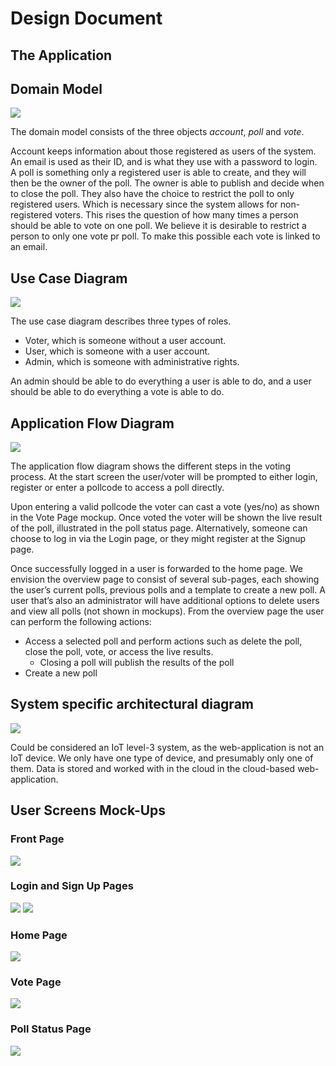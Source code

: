 # Design Document

## The Application

## Domain Model
![](images/domainmodel.png "")

The domain model consists of the three objects *account*, *poll* and *vote*.

Account keeps information about those registered as users of the system.
An email is used as their ID, and is what they use with a password to login.
A poll is something only a registered user is able to create,
and they will then be the owner of the poll. 
The owner is able to publish and decide when to close the poll. 
They also have the choice to restrict the poll to only registered users.
Which is necessary since the system allows for non-registered voters.
This rises the question of how many times a person should be able to vote on one poll.
We believe it is desirable to restrict a person to only one vote pr poll.
To make this possible each vote is linked to an email.


## Use Case Diagram
![](images/usecase.png "")

The use case diagram describes three types of roles. 
- Voter, which is someone without a user account.
- User, which is someone with a user account.
- Admin, which is someone with administrative rights. 

An admin should be able to do everything a user is able to do, 
and a user should be able to do everything a vote is able to do.



## Application Flow Diagram
![](images/applicationflow.png "")

The application flow diagram shows the different steps in the voting process. 
At the start screen the user/voter will be prompted to either login, 
register or enter a pollcode to access a poll directly.

Upon entering a valid pollcode the voter can cast a vote (yes/no) 
as shown in the Vote Page mockup.
Once voted the voter will be shown the live result of the poll, 
illustrated in the poll status page.
Alternatively, someone can choose to log in via the Login page, 
or they might register at the Signup page.


Once successfully logged in a user is forwarded to the home page. 
We envision the overview page to consist of several sub-pages, 
each showing the user’s current polls, previous polls and a template to create a new poll.
A user that’s also an administrator will have additional options to delete users and view all polls 
(not shown in mockups). From the overview page the user can perform the following actions:
- Access a selected poll and perform actions such as delete the poll, 
close the poll, vote, or access the live results.
    - Closing a poll will publish the results of the poll
- Create a new poll


## System specific architectural diagram
![](images/architecturaldiagram.png "")

Could be considered an IoT level-3 system, as the web-application is not an IoT device. We only have 
one type of device, and presumably only one of them. Data is stored and worked with in the cloud in the 
cloud-based web-application.

## User Screens Mock-Ups

### Front Page
![](mockups/Startpage.png "")

### Login and Sign Up Pages
![](mockups/Loginpage.png "")
![](mockups/Signuppage.png "")

### Home Page
![](mockups/Homepage.png "")

### Vote Page
![](mockups/Votepage.png "")

### Poll Status Page
![](mockups/Resultpage.png "")